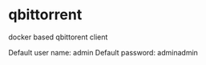 # qbittorrent
docker based qbittorent client

Default user name: admin
Default password: adminadmin
